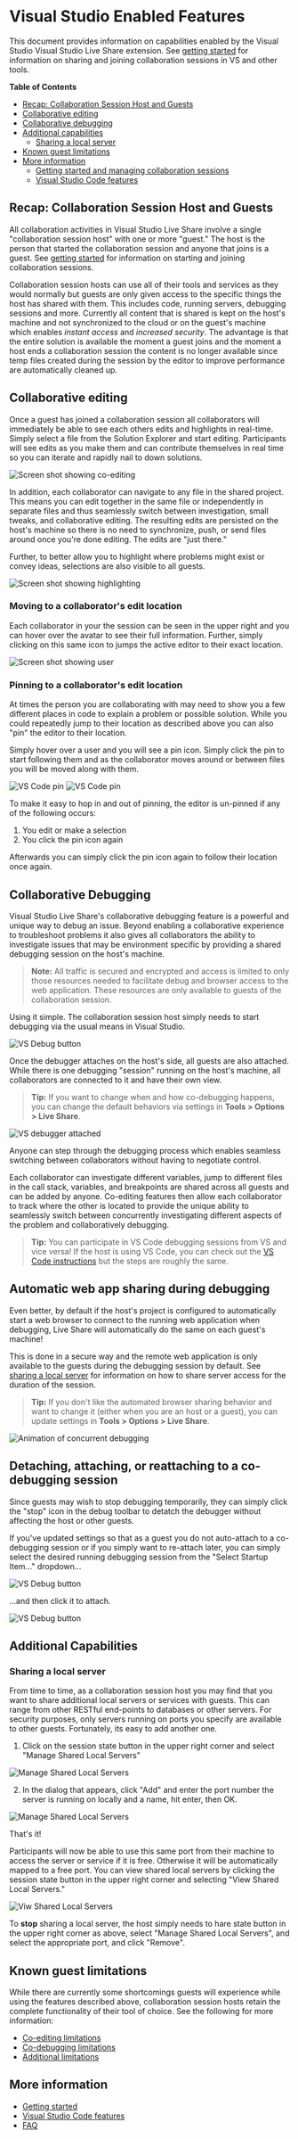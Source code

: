 # Visual Studio Enabled Features

This document provides information on capabilities enabled by the Visual Studio Visual Studio Live Share extension. See [getting started](getting-started.md) for information on sharing and joining collaboration sessions in VS and other tools.

**Table of Contents**

- [Recap: Collaboration Session Host and Guests](#recap-collaboration-session-host-and-guests)
- [Collaborative editing](#collaborative-editing)
- [Collaborative debugging](#collaborative-debugging)
- [Additional capabilities](#additional-capabilities)
  - [Sharing a local server](#sharing-a-local-server)
  <!-- - [Additional known guest limitations](#additional-known-guest-limitations) -->
- [Known guest limitations](#known-guest-limitations)
- [More information](#more-information)
  - [Getting started and managing collaboration sessions](getting-started.md)
  - [Visual Studio Code features](collab-vscode.md)

## Recap: Collaboration Session Host and Guests

All collaboration activities in Visual Studio Live Share involve a single "collaboration session host" with one or more "guest." The host is the person that started the collaboration session and anyone that joins is a guest. See [getting started](getting-started.md) for information on starting and joining collaboration sessions.

Collaboration session hosts can use all of their tools and services as they would normally but guests are only given access to the specific things the host has shared with them. This includes code, running servers, debugging sessions and more.  Currently all content that is shared is kept on the host's machine and not synchronized to the cloud or on the guest's machine which enables _instant access_ and _increased security_.  The advantage is that the entire solution is available the moment a guest joins and the moment a host ends a collaboration session the content is no longer available since temp files created during the session by the editor to improve performance are automatically cleaned up.

## Collaborative editing

Once a guest has joined a collaboration session all collaborators will immediately be able to see each others edits and highlights in real-time. Simply select a file from the Solution Explorer and start editing. Participants will see edits as you make them and can contribute themselves in real time so you can iterate and rapidly nail to down solutions.

![Screen shot showing co-editing](media/vs-coedit.png)

In addition, each collaborator can navigate to any file in the shared project. This means you can edit together in the same file or independently in separate files and thus seamlessly switch between investigation, small tweaks, and collaborative editing. The resulting edits are persisted on the host's machine so there is no need to synchronize, push, or send files around once you're done editing. The edits are "just there."

Further, to better allow you to highlight where problems might exist or convey ideas, selections are also visible to all guests.

![Screen shot showing highlighting](media/vs-highlight.png)

### Moving to a collaborator's edit location

Each collaborator in your the session can be seen in the upper right and you can hover over the avatar to see their full information.  Further, simply clicking on this same icon to jumps the active editor to their exact location. 

![Screen shot showing user](media/vs-person.png)

### Pinning to a collaborator's edit location

At times the person you are collaborating with may need to show you a few different places in code to explain a problem or possible solution. While you could repeatedly jump to their location as described above you can also "pin" the editor to their location.

Simply hover over a user and you will see a pin icon. Simply click the pin to start following them and as the collaborator moves around or between files you will be moved along with them.

![VS Code pin](media/vs-pin-hover.png)
![VS Code pin](media/vs-pinned.png)

To make it easy to hop in and out of pinning, the editor is un-pinned if any of the following occurs:

1. You edit or make a selection
2. You click the pin icon again

Afterwards you can simply click the pin icon again to follow their location once again.

<!--
### Known co-editing guest limitations
While Visual Studio Live Share's approach provides instant access and better security, there are currently some shortcomings guests will experience while co-editing. (Owners do not have these limitations.)

We want to hear from you! See [this query](https://aka.ms/vsls-feature-requests/co-edit) to find a complete list of logged limitations for co-editing. Up-vote (👍) fixes for those you feel are critical or raise new issues if there is something you need missing from the list!

To jump start the conversation, the following are some limitations of particular note for _guests_ (only):

- Participants are currently limited to using "folder view" in the solution explorer ([Up-vote](https://github.com/Microsoft/live-share/issues/5))
- Participants need to manually edit config files to view or change project dependencies (packages/references) ([Up-vote](https://github.com/Microsoft/live-share/issues/17)) 
- Editing features in extensions that directly access the file system will be unavailable ([Vote on extensions you want!](https://github.com/Microsoft/live-share/issues/9))
- Full intellisense, fixers, and other advanced editing features are only available to C#, ASP.NET languages/markup, HTML, CSS, JavaScript, and TypeScript. ([Vote on the languages/platforms you want!](https://github.com/Microsoft/live-share/issues/12))
- The undo and redo stacks are currently combined across all guests ([Up-vote](https://github.com/Microsoft/live-share/issues/7))
- Participants are not able to use the Task Runner Explorer or see its output ([Up-vote](https://github.com/Microsoft/live-share/issues/18))
-->

## Collaborative Debugging

Visual Studio Live Share's collaborative debugging feature is a powerful and unique way to debug an issue. Beyond enabling a collaborative experience to troubleshoot problems it also gives all collaborators the ability to investigate issues that may be environment specific by providing a shared debugging session on the host's machine.

> **Note:** All traffic is secured and encrypted and access is limited to only those resources needed to facilitate debug and browser access to the web application. These resources are only available to guests of the collaboration session.

Using it simple. The collaboration session host simply needs to start debugging via the usual means in Visual Studio.

![VS Debug button](media/vs-debug-button.png)

<!--
While the build and deployment is happening, all guests can see progress in the Output window. This is also true if the collaboration session host opted to "Start with Debugging" or simply build the project or solution.

![VS output window](media/vs-output.png)
-->

Once the debugger attaches on the host's side, all guests are also attached. While there is one debugging "session" running on the host's machine, all collaborators are connected to it and have their own view. 

> **Tip:** If you want to change when and how co-debugging happens, you can change the default behaviors via settings in **Tools > Options > Live Share**.

![VS debugger attached](media/vs-debugger.png)

Anyone can step through the debugging process which enables seamless switching between collaborators without having to negotiate control.

Each collaborator can investigate different variables, jump to different files in the call stack, variables, and breakpoints are shared across all guests and can be added by anyone. Co-editing features then allow each collaborator to track where the other is located to provide the unique ability to seamlessly switch between concurrently investigating different aspects of the problem and collaboratively debugging.

> **Tip:** You can participate in VS Code debugging sessions from VS and vice versa! If the host is using VS Code, you can check out the [VS Code instructions](collab-vscode.md#collaborative-debugging) but the steps are roughly the same. 

## Automatic web app sharing during debugging

Even better, by default if the host's project is configured to automatically start a web browser to connect to the running web application when debugging, Live Share will automatically do the same on each guest's machine!

This is done in a secure way and the remote web application is only available to the guests during the debugging session by default.  See [sharing a local server](#sharing-a-local-server) for information on how to share server access for the duration of the session.

> **Tip:** If you don't like the automated browser sharing behavior and want to change it (either when you are an host or a guest), you can update settings in **Tools > Options > Live Share**.

![Animation of concurrent debugging](media/co-debug.gif)

## Detaching, attaching, or reattaching to a co-debugging session

Since guests may wish to stop debugging temporarily, they can simply click the "stop" icon in the debug toolbar to detatch the debugger without affecting the host or other guests.

If you've updated settings so that as a guest you do not auto-attach to a co-debugging session or if you simply want to re-attach later, you can simply select the desired running debugging session from the "Select Startup Item..." dropdown...

![VS Debug button](media/vs-select-reattach.png)

...and then click it to attach.

![VS Debug button](media/vs-reattach.png)

<!--
### Known co-debugging guest limitations
There are currently some shortcomings guests will experience while building, running, or co-debugging. (Owners do not have these limitations.)

As before, we want to hear from you! See [this query](http://aka.ms/vsls-feature-requests/co-debug) to find a complete list of logged limitations for co-debugging. Up-vote (👍) fixes for those you feel are critical or raise new issues if there is something you need missing from the list!

To jump start the conversation, the following are some limitations of particular note for _guests_ (only):

- Participants cannot currently start a build or debugging session on their own ([Up-vote](https://github.com/Microsoft/live-share/issues/21))
- Participants open and see saved .diagsession results but cannot see or use profilers directly ([Up-vote](https://github.com/Microsoft/live-share/issues/19))
- Co-debugging is currently limited to .NET/.NET Core and Node.js based applications ([Vote on languages/platforms you want!](https://github.com/Microsoft/live-share/issues/12))
- Participants are not able to use the Task Runner Explorer to start, stop, or build the application ([Up-vote](https://github.com/Microsoft/live-share/issues/18))
- Build/run/debug features in extensions that require direct access the file system will be unavailable ([Vote on extensions you want!](https://github.com/Microsoft/live-share/issues/9))

-->

## Additional Capabilities

### Sharing a local server

From time to time, as a collaboration session host you may find that you want to share additional local servers or services with guests. This can range from other RESTful end-points to databases or other servers.  For security purposes, only servers running on ports you specify are available to other guests. Fortunately, its easy to add another one.

1. Click on the session state button in the upper right corner and select "Manage Shared Local Servers"

![Manage Shared Local Servers](media/vs-share-local-servers.png)

2. In the dialog that appears, click "Add" and enter the port number the server is running on locally and a name, hit enter, then OK.

![Manage Shared Local Servers](media/vs-manage-local-shared-servers.png)

That's it!

Participants will now be able to use this same port from their machine to access the server or service if it is free. Otherwise it will be automatically mapped to a free port. You can view shared local servers by clicking the session state button in the upper right corner and selecting "View Shared Local Servers."

![Viw Shared Local Servers](media/vs-view-shared-servers.png)

To **stop** sharing a local server, the host simply needs to hare state button in the upper right corner as above, select "Manage Shared Local Servers", and select the appropriate port, and click "Remove".

<!--
### Additional known guest limitations
In addition to the co-editing and co-debugging limitations listed above, there are a few others worth noting for guests. As above, hosts do not have these limitations.  

Once again, we want to hear from you! See [this query for all open feature requests](https://aka.ms/vsls-feature-requests). Up-vote (👍) fixes for those you feel are critical or raise new issues if there is something you need missing from the list!

To jump start the conversation, the following are some additional limitations of particular note for _guests_ (only):

- Participants cannot currently use source control diffing ([Up-vote](https://github.com/Microsoft/live-share/issues/15))
- Participants cannot currently perform source control operations ([Up-vote](https://github.com/Microsoft/live-share/issues/16))
- Extension features that directly access the file system will be unavailable ([Vote on extensions you want!](https://github.com/Microsoft/live-share/issues/9))
- Participants cannot currently see results or use the Test Explorer ([Up-vote](https://github.com/Microsoft/live-share/issues/20))
- Participants are not able to use the Task Runner Explorer or see its output ([Up-vote](https://github.com/Microsoft/live-share/issues/18))
-->

## Known guest limitations

While there are currently some shortcomings guests will experience while using the features described above, collaboration session hosts retain the complete functionality of their tool of choice. See the following for more information:

- [Co-editing limitations](http://aka.ms/vsls-feature-requests/co-edit)
- [Co-debugging limitations](http://aka.ms/vsls-feature-requests/co-debug)
- [Additional limitations](http://aka.ms/vsls-feature-requests)

## More information

- [Getting started](getting-started.md)
- [Visual Studio Code features](collab-vscode.md)
- [FAQ](https://aka.ms/vsls-faq)
